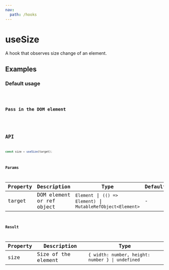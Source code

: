 ```yaml
---
nav:
  path: /hooks
---
```


# useSize

A hook that observes size change of an element.

## Examples

### Default usage

<code src="./demo/demo1.tsx" />

### Pass in the DOM element

<code src="./demo/demo2.tsx" />

## API

```typescript
const size = useSize(target);
```

### Params

| Property | Description                                                        | Type                   | Default |
|---------|----------------------------------------------|------------------------|--------|
| target | DOM element or ref object  | `Element` \| `(() => Element)` \| `MutableRefObject<Element>` | -      |

### Result

| Property | Description                                         | Type                 |
|----------|------------------------------------------|------------|
| size  | Size of the element                             | `{ width: number, height: number } \| undefined`    |

